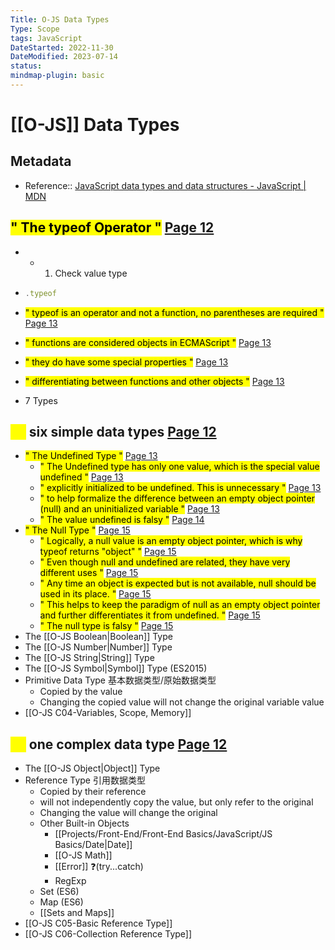 ```yaml
---
Title: O-JS Data Types
Type: Scope
tags: JavaScript
DateStarted: 2022-11-30
DateModified: 2023-07-14
status:
mindmap-plugin: basic
---
```


# [[O-JS]] Data Types

## Metadata
- Reference:: [JavaScript data types and data structures - JavaScript | MDN](https://developer.mozilla.org/en-US/docs/Web/JavaScript/Data_structures)

## <mark class="hltr-gray ">" The typeof Operator "</mark> [Page 12 ]( zotero://open-pdf/library/items/2BS329KQ?page=12&annotation=6MWRG9EZ)
-
    - 1. Check value type

-
  ```js
  .typeof
  ```

- <mark class="hltr-yellow ">" typeof is an operator and not a function, no parentheses are required "</mark> [Page 13 ]( zotero://open-pdf/library/items/2BS329KQ?page=13&annotation=XBIBFJ24 )
- <mark class="hltr-yellow ">" functions are considered objects in ECMAScript "</mark> [Page 13 ]( zotero://open-pdf/library/items/2BS329KQ?page=13&annotation=IJBQDGX3)
- <mark class="hltr-yellow ">" they do have some special properties "</mark> [Page 13 ]( zotero://open-pdf/library/items/2BS329KQ?page=13&annotation=KFFCYKFG)
- <mark class="hltr-yellow ">" differentiating between functions and other objects "</mark> [Page 13 ]( zotero://open-pdf/library/items/2BS329KQ?page=13&annotation=C66UXU55)
- 7 Types

## <mark class="hltr-orange ">     </mark> six simple data types [Page 12 ](zotero://open-pdf/library/items/2BS329KQ?page=12&annotation=4IBPLLP4)
- <mark class="hltr-gray ">" The Undefined Type "</mark> [Page 13 ]( zotero://open-pdf/library/items/2BS329KQ?page=13&annotation=H475ZUQH)
    - <mark class="hltr-yellow ">" The Undefined type has only one value, which is the special value undefined "</mark> [Page 13 ]( zotero://open-pdf/library/items/2BS329KQ?page=13&annotation=6M4TKWE5 )
    - <mark class="hltr-yellow ">" explicitly initialized to be undefined. This is unnecessary "</mark> [Page 13 ]( zotero://open-pdf/library/items/2BS329KQ?page=13&annotation=MDWPBW3M )
    - <mark class="hltr-yellow ">" to help formalize the difference between an empty object pointer (null) and an uninitialized variable "</mark> [Page 13 ]( zotero://open-pdf/library/items/2BS329KQ?page=13&annotation=I8QP28Z7 )
    - <mark class="hltr-yellow ">" The value undefined is falsy "</mark> [Page 14 ]( zotero://open-pdf/library/items/2BS329KQ?page=14&annotation=DC5NKRYH )
- <mark class="hltr-gray ">" The Null Type "</mark> [Page 15 ]( zotero://open-pdf/library/items/2BS329KQ?page=15&annotation=2UFKXM3M)
    - <mark class="hltr-yellow ">" Logically, a null value is an empty object pointer, which is why typeof returns "object" "</mark> [Page 15 ]( zotero://open-pdf/library/items/2BS329KQ?page=15&annotation=9LCN8WSG )
    - <mark class="hltr-yellow ">" Even though null and undefined are related, they have very different uses "</mark> [Page 15 ]( zotero://open-pdf/library/items/2BS329KQ?page=15&annotation=INMIDBYF )
    - <mark class="hltr-yellow ">" Any time an object is expected but is not available, null should be used in its place. "</mark> [Page 15 ]( zotero://open-pdf/library/items/2BS329KQ?page=15&annotation=Y9Z6NC8K )
    - <mark class="hltr-yellow ">" This helps to keep the paradigm of null as an empty object pointer and further differentiates it from undefined. "</mark> [Page 15 ]( zotero://open-pdf/library/items/2BS329KQ?page=15&annotation=QJGFJISV )
    - <mark class="hltr-yellow ">" The null type is falsy "</mark> [Page 15 ]( zotero://open-pdf/library/items/2BS329KQ?page=15&annotation=B3HF8R5F )
- The [[O-JS Boolean|Boolean]] Type
- The [[O-JS Number|Number]] Type
- The [[O-JS String|String]] Type
- The [[O-JS Symbol|Symbol]] Type (ES2015)
- Primitive Data Type 基本数据类型/原始数据类型
    - Copied by the value
    - Changing the copied value will not change the original variable value
- [[O-JS C04-Variables, Scope, Memory]]

## <mark class="hltr-orange ">     </mark> one complex data type [Page 12 ](zotero://open-pdf/library/items/2BS329KQ?page=12&annotation=TG6VRLM9)
- The [[O-JS Object|Object]] Type
- Reference Type 引用数据类型
    - Copied by their reference
    - will not independently copy the value, but only refer to the original
    - Changing the value will change the original
    - Other Built-in Objects
        - [[Projects/Front-End/Front-End Basics/JavaScript/JS Basics/Date|Date]]
        - [[O-JS Math]]
        - [[Error]] ❓(try...catch)
        - RegExp
    - Set (ES6)
    - Map (ES6)
    - [[Sets and Maps]]
- [[O-JS C05-Basic Reference Type]]
- [[O-JS C06-Collection Reference Type]]